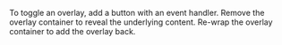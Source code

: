 To toggle an overlay, add a button with an event handler. Remove the overlay container to reveal the underlying content. Re-wrap the overlay container to add the overlay back.